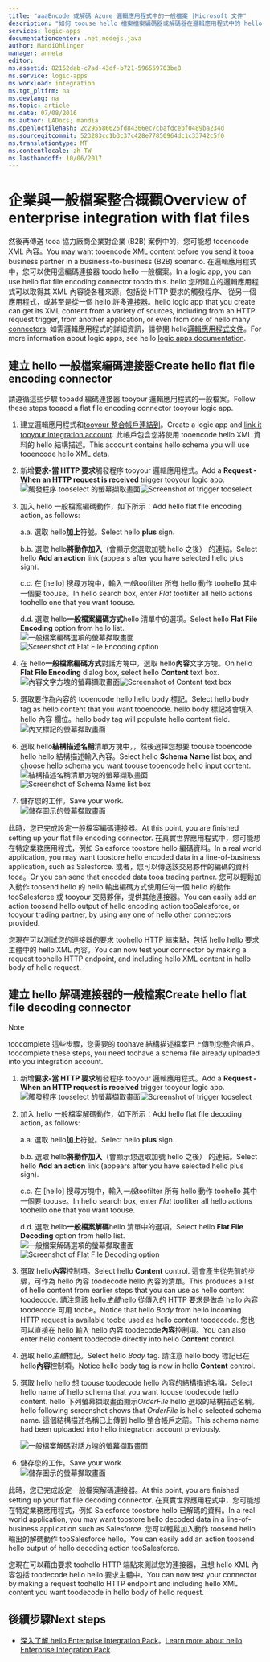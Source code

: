 ```yaml
---
title: "aaaEncode 或解碼 Azure 邏輯應用程式中的一般檔案 |Microsoft 文件"
description: "如何 toouse hello 檔案檔案編碼器或解碼器在邏輯應用程式中的 hello 企業版整合套件"
services: logic-apps
documentationcenter: .net,nodejs,java
author: MandiOhlinger
manager: anneta
editor: 
ms.assetid: 82152dab-c7ad-43df-b721-596559703be8
ms.service: logic-apps
ms.workload: integration
ms.tgt_pltfrm: na
ms.devlang: na
ms.topic: article
ms.date: 07/08/2016
ms.author: LADocs; mandia
ms.openlocfilehash: 2c295586625fd84366ec7cbafdcebf0489ba234d
ms.sourcegitcommit: 523283cc1b3c37c428e77850964dc1c33742c5f0
ms.translationtype: MT
ms.contentlocale: zh-TW
ms.lasthandoff: 10/06/2017
---
```

# <a name="overview-of-enterprise-integration-with-flat-files"></a><span data-ttu-id="4721f-103">企業與一般檔案整合概觀</span><span class="sxs-lookup"><span data-stu-id="4721f-103">Overview of enterprise integration with flat files</span></span>

<span data-ttu-id="4721f-104">然後再傳送 tooa 協力廠商企業對企業 (B2B) 案例中的，您可能想 tooencode XML 內容。</span><span class="sxs-lookup"><span data-stu-id="4721f-104">You may want tooencode XML content before you send it tooa business partner in a business-to-business (B2B) scenario.</span></span> <span data-ttu-id="4721f-105">在邏輯應用程式中，您可以使用這編碼連接器 toodo hello 一般檔案。</span><span class="sxs-lookup"><span data-stu-id="4721f-105">In a logic app, you can use hello flat file encoding connector toodo this.</span></span> <span data-ttu-id="4721f-106">hello 您所建立的邏輯應用程式可以取得其 XML 內容從各種來源，包括從 HTTP 要求的觸發程序、 從另一個應用程式，或甚至是從一個 hello 許多[連接器](../connectors/apis-list.md)。</span><span class="sxs-lookup"><span data-stu-id="4721f-106">hello logic app that you create can get its XML content from a variety of sources, including from an HTTP request trigger, from another application, or even from one of hello many [connectors](../connectors/apis-list.md).</span></span> <span data-ttu-id="4721f-107">如需邏輯應用程式的詳細資訊，請參閱 hello[邏輯應用程式文件](logic-apps-what-are-logic-apps.md "深入了解 Logic apps")。</span><span class="sxs-lookup"><span data-stu-id="4721f-107">For more information about logic apps, see hello [logic apps documentation](logic-apps-what-are-logic-apps.md "Learn more about Logic apps").</span></span>  

## <a name="create-hello-flat-file-encoding-connector"></a><span data-ttu-id="4721f-108">建立 hello 一般檔案編碼連接器</span><span class="sxs-lookup"><span data-stu-id="4721f-108">Create hello flat file encoding connector</span></span>
<span data-ttu-id="4721f-109">請遵循這些步驟 tooadd 編碼連接器 tooyour 邏輯應用程式的一般檔案。</span><span class="sxs-lookup"><span data-stu-id="4721f-109">Follow these steps tooadd a flat file encoding connector tooyour logic app.</span></span>

1. <span data-ttu-id="4721f-110">建立邏輯應用程式和[tooyour 整合帳戶連結到](logic-apps-enterprise-integration-accounts.md "toolink 整合帳戶 tooa 邏輯應用程式了解")。</span><span class="sxs-lookup"><span data-stu-id="4721f-110">Create a logic app and [link it tooyour integration account](logic-apps-enterprise-integration-accounts.md "Learn toolink an integration account tooa Logic app").</span></span> <span data-ttu-id="4721f-111">此帳戶包含您將使用 tooencode hello XML 資料的 hello 結構描述。</span><span class="sxs-lookup"><span data-stu-id="4721f-111">This account contains hello schema you will use tooencode hello XML data.</span></span>  
2. <span data-ttu-id="4721f-112">新增**要求-當 HTTP 要求**觸發程序 tooyour 邏輯應用程式。</span><span class="sxs-lookup"><span data-stu-id="4721f-112">Add a **Request - When an HTTP request is received** trigger tooyour logic app.</span></span>  
   <span data-ttu-id="4721f-113">![觸發程序 tooselect 的螢幕擷取畫面](./media/logic-apps-enterprise-integration-b2b/flatfile-1.png)</span><span class="sxs-lookup"><span data-stu-id="4721f-113">![Screenshot of trigger tooselect](./media/logic-apps-enterprise-integration-b2b/flatfile-1.png)</span></span>    
3. <span data-ttu-id="4721f-114">加入 hello 一般檔案編碼動作，如下所示：</span><span class="sxs-lookup"><span data-stu-id="4721f-114">Add hello flat file encoding action, as follows:</span></span>
   
    <span data-ttu-id="4721f-115">a.</span><span class="sxs-lookup"><span data-stu-id="4721f-115">a.</span></span> <span data-ttu-id="4721f-116">選取 hello**加上**符號。</span><span class="sxs-lookup"><span data-stu-id="4721f-116">Select hello **plus** sign.</span></span>
   
    <span data-ttu-id="4721f-117">b.</span><span class="sxs-lookup"><span data-stu-id="4721f-117">b.</span></span> <span data-ttu-id="4721f-118">選取 hello**將動作加入**（會顯示您選取加號 hello 之後） 的連結。</span><span class="sxs-lookup"><span data-stu-id="4721f-118">Select hello **Add an action** link (appears after you have selected hello plus sign).</span></span>
   
    <span data-ttu-id="4721f-119">c.</span><span class="sxs-lookup"><span data-stu-id="4721f-119">c.</span></span> <span data-ttu-id="4721f-120">在 [hello] 搜尋方塊中，輸入*一般*toofilter 所有 hello 動作 toohello 其中一個要 toouse。</span><span class="sxs-lookup"><span data-stu-id="4721f-120">In hello search box, enter *Flat* toofilter all hello actions toohello one that you want toouse.</span></span>
   
    <span data-ttu-id="4721f-121">d.</span><span class="sxs-lookup"><span data-stu-id="4721f-121">d.</span></span> <span data-ttu-id="4721f-122">選取 hello**一般檔案編碼方式**hello 清單中的選項。</span><span class="sxs-lookup"><span data-stu-id="4721f-122">Select hello **Flat File Encoding** option from hello list.</span></span>   
   <span data-ttu-id="4721f-123">![一般檔案編碼選項的螢幕擷取畫面](media/logic-apps-enterprise-integration-flatfile/flatfile-2.png)</span><span class="sxs-lookup"><span data-stu-id="4721f-123">![Screenshot of Flat File Encoding option](media/logic-apps-enterprise-integration-flatfile/flatfile-2.png)</span></span>   
4. <span data-ttu-id="4721f-124">在 hello**一般檔案編碼方式**對話方塊中，選取 hello**內容**文字方塊。</span><span class="sxs-lookup"><span data-stu-id="4721f-124">On hello **Flat File Encoding** dialog box, select hello **Content** text box.</span></span>  
   <span data-ttu-id="4721f-125">![內容文字方塊的螢幕擷取畫面](media/logic-apps-enterprise-integration-flatfile/flatfile-3.png)</span><span class="sxs-lookup"><span data-stu-id="4721f-125">![Screenshot of Content text box](media/logic-apps-enterprise-integration-flatfile/flatfile-3.png)</span></span>  
5. <span data-ttu-id="4721f-126">選取要作為內容的 tooencode hello hello body 標記。</span><span class="sxs-lookup"><span data-stu-id="4721f-126">Select hello body tag as hello content that you want tooencode.</span></span> <span data-ttu-id="4721f-127">hello body 標記將會填入 hello 內容 欄位。</span><span class="sxs-lookup"><span data-stu-id="4721f-127">hello body tag will populate hello content field.</span></span>     
   ![內文標記的螢幕擷取畫面](media/logic-apps-enterprise-integration-flatfile/flatfile-4.png)  
6. <span data-ttu-id="4721f-129">選取 hello**結構描述名稱**清單方塊中，，然後選擇您想要 toouse tooencode hello hello 結構描述輸入內容。</span><span class="sxs-lookup"><span data-stu-id="4721f-129">Select hello **Schema Name** list box, and choose hello schema you want toouse tooencode hello input content.</span></span>    
   <span data-ttu-id="4721f-130">![結構描述名稱清單方塊的螢幕擷取畫面](media/logic-apps-enterprise-integration-flatfile/flatfile-5.png)</span><span class="sxs-lookup"><span data-stu-id="4721f-130">![Screenshot of Schema Name list box](media/logic-apps-enterprise-integration-flatfile/flatfile-5.png)</span></span>  
7. <span data-ttu-id="4721f-131">儲存您的工作。</span><span class="sxs-lookup"><span data-stu-id="4721f-131">Save your work.</span></span>   
   ![儲存圖示的螢幕擷取畫面](media/logic-apps-enterprise-integration-flatfile/flatfile-6.png)  

<span data-ttu-id="4721f-133">此時，您已完成設定一般檔案編碼連接器。</span><span class="sxs-lookup"><span data-stu-id="4721f-133">At this point, you are finished setting up your flat file encoding connector.</span></span> <span data-ttu-id="4721f-134">在真實世界應用程式中，您可能想在特定業務應用程式，例如 Salesforce toostore hello 編碼資料。</span><span class="sxs-lookup"><span data-stu-id="4721f-134">In a real world application, you may want toostore hello encoded data in a line-of-business application, such as Salesforce.</span></span> <span data-ttu-id="4721f-135">或者，您可以傳送該交易夥伴的編碼的資料 tooa。</span><span class="sxs-lookup"><span data-stu-id="4721f-135">Or you can send that encoded data tooa trading partner.</span></span> <span data-ttu-id="4721f-136">您可以輕鬆加入動作 toosend hello 的 hello 輸出編碼方式使用任何一個 hello 的動作 tooSalesforce 或 tooyour 交易夥伴，提供其他連接器。</span><span class="sxs-lookup"><span data-stu-id="4721f-136">You can easily add an action toosend hello output of hello encoding action tooSalesforce, or tooyour trading partner, by using any one of hello other connectors provided.</span></span>

<span data-ttu-id="4721f-137">您現在可以測試您的連接器的要求 toohello HTTP 結束點，包括 hello hello 要求主體中的 hello XML 內容。</span><span class="sxs-lookup"><span data-stu-id="4721f-137">You can now test your connector by making a request toohello HTTP endpoint, and including hello XML content in hello body of hello request.</span></span>  

## <a name="create-hello-flat-file-decoding-connector"></a><span data-ttu-id="4721f-138">建立 hello 解碼連接器的一般檔案</span><span class="sxs-lookup"><span data-stu-id="4721f-138">Create hello flat file decoding connector</span></span>

> [!NOTE]
> <span data-ttu-id="4721f-139">toocomplete 這些步驟，您需要的 toohave 結構描述檔案已上傳到您整合帳戶。</span><span class="sxs-lookup"><span data-stu-id="4721f-139">toocomplete these steps, you need toohave a schema file already uploaded into you integration account.</span></span>

1. <span data-ttu-id="4721f-140">新增**要求-當 HTTP 要求**觸發程序 tooyour 邏輯應用程式。</span><span class="sxs-lookup"><span data-stu-id="4721f-140">Add a **Request - When an HTTP request is received** trigger tooyour logic app.</span></span>  
   <span data-ttu-id="4721f-141">![觸發程序 tooselect 的螢幕擷取畫面](./media/logic-apps-enterprise-integration-b2b/flatfile-1.png)</span><span class="sxs-lookup"><span data-stu-id="4721f-141">![Screenshot of trigger tooselect](./media/logic-apps-enterprise-integration-b2b/flatfile-1.png)</span></span>    
2. <span data-ttu-id="4721f-142">加入 hello 一般檔案解碼動作，如下所示：</span><span class="sxs-lookup"><span data-stu-id="4721f-142">Add hello flat file decoding action, as follows:</span></span>
   
    <span data-ttu-id="4721f-143">a.</span><span class="sxs-lookup"><span data-stu-id="4721f-143">a.</span></span> <span data-ttu-id="4721f-144">選取 hello**加上**符號。</span><span class="sxs-lookup"><span data-stu-id="4721f-144">Select hello **plus** sign.</span></span>
   
    <span data-ttu-id="4721f-145">b.</span><span class="sxs-lookup"><span data-stu-id="4721f-145">b.</span></span> <span data-ttu-id="4721f-146">選取 hello**將動作加入**（會顯示您選取加號 hello 之後） 的連結。</span><span class="sxs-lookup"><span data-stu-id="4721f-146">Select hello **Add an action** link (appears after you have selected hello plus sign).</span></span>
   
    <span data-ttu-id="4721f-147">c.</span><span class="sxs-lookup"><span data-stu-id="4721f-147">c.</span></span> <span data-ttu-id="4721f-148">在 [hello] 搜尋方塊中，輸入*一般*toofilter 所有 hello 動作 toohello 其中一個要 toouse。</span><span class="sxs-lookup"><span data-stu-id="4721f-148">In hello search box, enter *Flat* toofilter all hello actions toohello one that you want toouse.</span></span>
   
    <span data-ttu-id="4721f-149">d.</span><span class="sxs-lookup"><span data-stu-id="4721f-149">d.</span></span> <span data-ttu-id="4721f-150">選取 hello**一般檔案解碼**hello 清單中的選項。</span><span class="sxs-lookup"><span data-stu-id="4721f-150">Select hello **Flat File Decoding** option from hello list.</span></span>   
   <span data-ttu-id="4721f-151">![一般檔案解碼選項的螢幕擷取畫面](media/logic-apps-enterprise-integration-flatfile/flatfile-2.png)</span><span class="sxs-lookup"><span data-stu-id="4721f-151">![Screenshot of Flat File Decoding option](media/logic-apps-enterprise-integration-flatfile/flatfile-2.png)</span></span>   
3. <span data-ttu-id="4721f-152">選取 hello**內容**控制項。</span><span class="sxs-lookup"><span data-stu-id="4721f-152">Select hello **Content** control.</span></span> <span data-ttu-id="4721f-153">這會產生從先前的步驟，可作為 hello 內容 toodecode hello 內容的清單。</span><span class="sxs-lookup"><span data-stu-id="4721f-153">This produces a list of hello content from earlier steps that you can use as hello content toodecode.</span></span> <span data-ttu-id="4721f-154">請注意該 hello*主體*hello 從傳入的 HTTP 要求是做為 hello 內容 toodecode 可用 toobe。</span><span class="sxs-lookup"><span data-stu-id="4721f-154">Notice that hello *Body* from hello incoming HTTP request is available toobe used as hello content toodecode.</span></span> <span data-ttu-id="4721f-155">您也可以直接在 hello 輸入 hello 內容 toodecode**內容**控制項。</span><span class="sxs-lookup"><span data-stu-id="4721f-155">You can also enter hello content toodecode directly into hello **Content** control.</span></span>     
4. <span data-ttu-id="4721f-156">選取 hello*主體*標記。</span><span class="sxs-lookup"><span data-stu-id="4721f-156">Select hello *Body* tag.</span></span> <span data-ttu-id="4721f-157">請注意 hello body 標記已在 hello**內容**控制項。</span><span class="sxs-lookup"><span data-stu-id="4721f-157">Notice hello body tag is now in hello **Content** control.</span></span>
5. <span data-ttu-id="4721f-158">選取 hello hello 想 toouse toodecode hello 內容的結構描述名稱。</span><span class="sxs-lookup"><span data-stu-id="4721f-158">Select hello name of hello schema that you want toouse toodecode hello content.</span></span> <span data-ttu-id="4721f-159">hello 下列螢幕擷取畫面顯示*OrderFile* hello 選取的結構描述名稱。</span><span class="sxs-lookup"><span data-stu-id="4721f-159">hello following screenshot shows that *OrderFile* is hello selected schema name.</span></span> <span data-ttu-id="4721f-160">這個結構描述名稱已上傳到 hello 整合帳戶之前。</span><span class="sxs-lookup"><span data-stu-id="4721f-160">This schema name had been uploaded into hello integration account previously.</span></span>
   
   ![一般檔案解碼對話方塊的螢幕擷取畫面](media/logic-apps-enterprise-integration-flatfile/flatfile-decode-1.png)    
6. <span data-ttu-id="4721f-162">儲存您的工作。</span><span class="sxs-lookup"><span data-stu-id="4721f-162">Save your work.</span></span>  
   ![儲存圖示的螢幕擷取畫面](media/logic-apps-enterprise-integration-flatfile/flatfile-6.png)    

<span data-ttu-id="4721f-164">此時，您已完成設定一般檔案解碼連接器。</span><span class="sxs-lookup"><span data-stu-id="4721f-164">At this point, you are finished setting up your flat file decoding connector.</span></span> <span data-ttu-id="4721f-165">在真實世界應用程式中，您可能想在特定業務應用程式，例如 Salesforce toostore hello 已解碼的資料。</span><span class="sxs-lookup"><span data-stu-id="4721f-165">In a real world application, you may want toostore hello decoded data in a line-of-business application such as Salesforce.</span></span> <span data-ttu-id="4721f-166">您可以輕鬆加入動作 toosend hello 輸出的解碼動作 tooSalesforce hello。</span><span class="sxs-lookup"><span data-stu-id="4721f-166">You can easily add an action toosend hello output of hello decoding action tooSalesforce.</span></span>

<span data-ttu-id="4721f-167">您現在可以藉由要求 toohello HTTP 端點來測試您的連接器，且想 hello XML 內容包括 toodecode hello hello 要求主體中。</span><span class="sxs-lookup"><span data-stu-id="4721f-167">You can now test your connector by making a request toohello HTTP endpoint and including hello XML content you want toodecode in hello body of hello request.</span></span>  

## <a name="next-steps"></a><span data-ttu-id="4721f-168">後續步驟</span><span class="sxs-lookup"><span data-stu-id="4721f-168">Next steps</span></span>
* <span data-ttu-id="4721f-169">[深入了解 hello Enterprise Integration Pack](logic-apps-enterprise-integration-overview.md "深入了解 Enterprise Integration Pack")。</span><span class="sxs-lookup"><span data-stu-id="4721f-169">[Learn more about hello Enterprise Integration Pack](logic-apps-enterprise-integration-overview.md "Learn about Enterprise Integration Pack").</span></span>  

